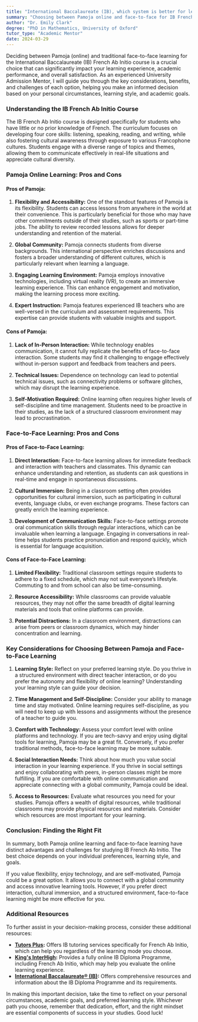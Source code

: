 ```yaml
---
title: "International Baccalaureate (IB), which system is better for learning French Ab Initio: Pamoja (online) or face-to-face?"
summary: "Choosing between Pamoja online and face-to-face for IB French Ab Initio impacts learning experiences and academic success. Consider personal needs and goals."
author: "Dr. Emily Clark"
degree: "PhD in Mathematics, University of Oxford"
tutor_type: "Academic Mentor"
date: 2024-03-29
---
```


Deciding between Pamoja (online) and traditional face-to-face learning for the International Baccalaureate (IB) French Ab Initio course is a crucial choice that can significantly impact your learning experience, academic performance, and overall satisfaction. As an experienced University Admission Mentor, I will guide you through the key considerations, benefits, and challenges of each option, helping you make an informed decision based on your personal circumstances, learning style, and academic goals.

### Understanding the IB French Ab Initio Course

The IB French Ab Initio course is designed specifically for students who have little or no prior knowledge of French. The curriculum focuses on developing four core skills: listening, speaking, reading, and writing, while also fostering cultural awareness through exposure to various Francophone cultures. Students engage with a diverse range of topics and themes, allowing them to communicate effectively in real-life situations and appreciate cultural diversity.

### Pamoja Online Learning: Pros and Cons

#### **Pros of Pamoja:**

1. **Flexibility and Accessibility:** One of the standout features of Pamoja is its flexibility. Students can access lessons from anywhere in the world at their convenience. This is particularly beneficial for those who may have other commitments outside of their studies, such as sports or part-time jobs. The ability to review recorded lessons allows for deeper understanding and retention of the material.

2. **Global Community:** Pamoja connects students from diverse backgrounds. This international perspective enriches discussions and fosters a broader understanding of different cultures, which is particularly relevant when learning a language.

3. **Engaging Learning Environment:** Pamoja employs innovative technologies, including virtual reality (VR), to create an immersive learning experience. This can enhance engagement and motivation, making the learning process more exciting.

4. **Expert Instruction:** Pamoja features experienced IB teachers who are well-versed in the curriculum and assessment requirements. This expertise can provide students with valuable insights and support.

#### **Cons of Pamoja:**

1. **Lack of In-Person Interaction:** While technology enables communication, it cannot fully replicate the benefits of face-to-face interaction. Some students may find it challenging to engage effectively without in-person support and feedback from teachers and peers.

2. **Technical Issues:** Dependence on technology can lead to potential technical issues, such as connectivity problems or software glitches, which may disrupt the learning experience.

3. **Self-Motivation Required:** Online learning often requires higher levels of self-discipline and time management. Students need to be proactive in their studies, as the lack of a structured classroom environment may lead to procrastination.

### Face-to-Face Learning: Pros and Cons

#### **Pros of Face-to-Face Learning:**

1. **Direct Interaction:** Face-to-face learning allows for immediate feedback and interaction with teachers and classmates. This dynamic can enhance understanding and retention, as students can ask questions in real-time and engage in spontaneous discussions.

2. **Cultural Immersion:** Being in a classroom setting often provides opportunities for cultural immersion, such as participating in cultural events, language clubs, or even exchange programs. These factors can greatly enrich the learning experience.

3. **Development of Communication Skills:** Face-to-face settings promote oral communication skills through regular interactions, which can be invaluable when learning a language. Engaging in conversations in real-time helps students practice pronunciation and respond quickly, which is essential for language acquisition.

#### **Cons of Face-to-Face Learning:**

1. **Limited Flexibility:** Traditional classroom settings require students to adhere to a fixed schedule, which may not suit everyone’s lifestyle. Commuting to and from school can also be time-consuming.

2. **Resource Accessibility:** While classrooms can provide valuable resources, they may not offer the same breadth of digital learning materials and tools that online platforms can provide.

3. **Potential Distractions:** In a classroom environment, distractions can arise from peers or classroom dynamics, which may hinder concentration and learning.

### Key Considerations for Choosing Between Pamoja and Face-to-Face Learning

1. **Learning Style:** Reflect on your preferred learning style. Do you thrive in a structured environment with direct teacher interaction, or do you prefer the autonomy and flexibility of online learning? Understanding your learning style can guide your decision.

2. **Time Management and Self-Discipline:** Consider your ability to manage time and stay motivated. Online learning requires self-discipline, as you will need to keep up with lessons and assignments without the presence of a teacher to guide you.

3. **Comfort with Technology:** Assess your comfort level with online platforms and technology. If you are tech-savvy and enjoy using digital tools for learning, Pamoja may be a great fit. Conversely, if you prefer traditional methods, face-to-face learning may be more suitable.

4. **Social Interaction Needs:** Think about how much you value social interaction in your learning experience. If you thrive in social settings and enjoy collaborating with peers, in-person classes might be more fulfilling. If you are comfortable with online communication and appreciate connecting with a global community, Pamoja could be ideal.

5. **Access to Resources:** Evaluate what resources you need for your studies. Pamoja offers a wealth of digital resources, while traditional classrooms may provide physical resources and materials. Consider which resources are most important for your learning.

### Conclusion: Finding the Right Fit

In summary, both Pamoja online learning and face-to-face learning have distinct advantages and challenges for studying IB French Ab Initio. The best choice depends on your individual preferences, learning style, and goals. 

If you value flexibility, enjoy technology, and are self-motivated, Pamoja could be a great option. It allows you to connect with a global community and access innovative learning tools. However, if you prefer direct interaction, cultural immersion, and a structured environment, face-to-face learning might be more effective for you.

### Additional Resources

To further assist in your decision-making process, consider these additional resources:

- **[Tutors Plus](https://tutorsplus.com/ab-initio-french-tips-for-a-top-score/):** Offers IB tutoring services specifically for French Ab Initio, which can help you regardless of the learning mode you choose.
- **[King's InterHigh](https://kingsinterhigh.co.uk/ib-online/):** Provides a fully online IB Diploma Programme, including French Ab Initio, which may help you evaluate the online learning experience.
- **[International Baccalaureate® (IB)](https://www.ibo.org/):** Offers comprehensive resources and information about the IB Diploma Programme and its requirements.

In making this important decision, take the time to reflect on your personal circumstances, academic goals, and preferred learning style. Whichever path you choose, remember that dedication, effort, and the right mindset are essential components of success in your studies. Good luck!
    